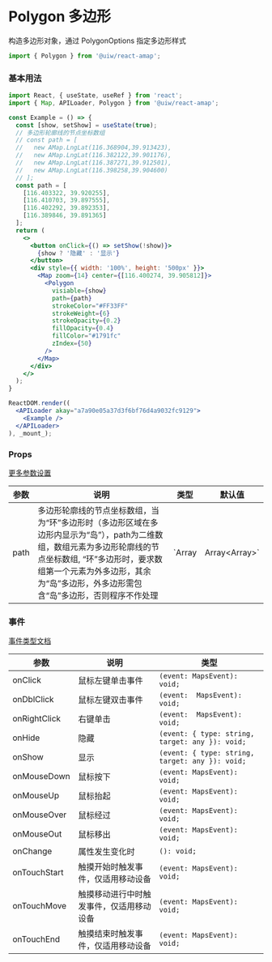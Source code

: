 Polygon 多边形
===

构造多边形对象，通过 PolygonOptions 指定多边形样式

```jsx
import { Polygon } from '@uiw/react-amap';
```

### 基本用法

<!--DemoStart,bgWhite,noScroll--> 
```jsx
import React, { useState, useRef } from 'react';
import { Map, APILoader, Polygon } from '@uiw/react-amap';

const Example = () => {
  const [show, setShow] = useState(true);
  // 多边形轮廓线的节点坐标数组
  // const path = [
  //   new AMap.LngLat(116.368904,39.913423),
  //   new AMap.LngLat(116.382122,39.901176),
  //   new AMap.LngLat(116.387271,39.912501),
  //   new AMap.LngLat(116.398258,39.904600)
  // ];
  const path = [
    [116.403322, 39.920255],
    [116.410703, 39.897555],
    [116.402292, 39.892353],
    [116.389846, 39.891365]
  ];
  return (
    <>
      <button onClick={() => setShow(!show)}>
        {show ? '隐藏' : '显示'}
      </button>
      <div style={{ width: '100%', height: '500px' }}>
        <Map zoom={14} center={[116.400274, 39.905812]}>
          <Polygon
            visiable={show}
            path={path}
            strokeColor="#FF33FF"
            strokeWeight={6}
            strokeOpacity={0.2}
            fillOpacity={0.4}
            fillColor="#1791fc"
            zIndex={50}
          />
        </Map>
      </div>
    </>
  );
}

ReactDOM.render((
  <APILoader akay="a7a90e05a37d3f6bf76d4a9032fc9129">
    <Example />
  </APILoader>
), _mount_);
```
<!--End-->

### Props

[更多参数设置](https://github.com/uiwjs/react-amap/blob/8a8c31afdff68e04097c2b140e9a58200b269aee/src/types/overlay.d.ts#L832-L865)

| 参数 | 说明 | 类型 | 默认值 |
|--------- |-------- |--------- |-------- |
| path | 多边形轮廓线的节点坐标数组，当为“环”多边形时（多边形区域在多边形内显示为“岛”），path为二维数组，数组元素为多边形轮廓线的节点坐标数组, “环”多边形时，要求数组第一个元素为外多边形，其余为“岛”多边形，外多边形需包含“岛”多边形，否则程序不作处理 | `Array<LngLat> | Array<Array<LngLat>>` | - |

### 事件

[事件类型文档](https://github.com/uiwjs/react-amap/blob/8a8c31afdff68e04097c2b140e9a58200b269aee/src/types/overlay.d.ts#L867-L893)

| 参数 | 说明 | 类型 |
| ---- | ---- | ---- |
| onClick | 鼠标左键单击事件 | `(event: MapsEvent): void;` |
| onDblClick | 鼠标左键双击事件 | `(event:  MapsEvent): void;` |
| onRightClick | 右键单击 | `(event:  MapsEvent): void;` |
| onHide | 隐藏 | `(event: { type: string, target: any }): void;` |
| onShow | 显示 | `(event: { type: string, target: any }): void;` |
| onMouseDown | 鼠标按下 | `(event: MapsEvent): void;` |
| onMouseUp | 鼠标抬起 | `(event: MapsEvent): void;` |
| onMouseOver | 鼠标经过 | `(event: MapsEvent): void;` |
| onMouseOut | 鼠标移出 | `(event: MapsEvent): void;` |
| onChange | 属性发生变化时 | `(): void;` |
| onTouchStart | 触摸开始时触发事件，仅适用移动设备 | `(event: MapsEvent): void;` |
| onTouchMove | 触摸移动进行中时触发事件，仅适用移动设备 | `(event: MapsEvent): void;` |
| onTouchEnd | 触摸结束时触发事件，仅适用移动设备 | `(event: MapsEvent): void;` |